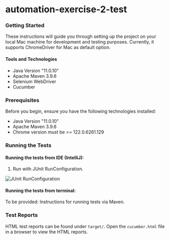 # automation-exercise-2-test

### Getting Started

These instructions will guide you through setting up the project on your local Mac machine for development and testing purposes. Currently, it supports ChromeDriver for Mac as default option.

#### Tools and Technologies

- Java Version "11.0.10"
- Apache Maven 3.9.6
- Selenium WebDriver
- Cucumber

### Prerequisites

Before you begin, ensure you have the following technologies installed:
- Java Version "11.0.10"
- Apache Maven 3.9.6
- Chrome version must be >= 122.0.6261.129

### Running the Tests

#### Running the tests from IDE (IntelliJ):

1. Run with JUnit RunConfiguration.

![JUnit RunConfiguration](https://github.com/RaghaSelenium/automation-exercise-2-test/assets/38985424/c08462eb-a2df-48ed-9e6a-7df8c4b3b25c)

#### Running the tests from terminal:

To be provided: Instructions for running tests via Maven.

### Test Reports

HTML test reports can be found under `target/`. Open the `cucumber.html` file in a browser to view the HTML reports.
